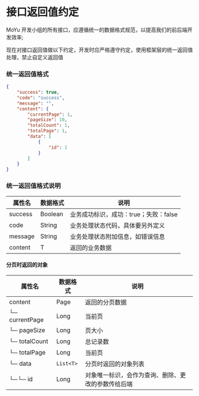 # 接口返回值约定
MoYu 开发小组的所有接口，应遵循统一的数据格式规范，以提高我们的前后端开发效率;

现在对接口返回值做以下约定，开发时应严格遵守约定，使用框架层的统一返回值处理，禁止自定义返回值

### 统一返回值格式

```json
{
    "success": true,
    "code": "success",
    "message": "",
    "content": {
        "currentPage": 1,
        "pageSize": 10,
        "totalCount": 1,
        "totalPage": 1,
        "data": [
            {
                "id": 1
            }
        ]
    }
}

```

### 统一返回值格式说明
| 属性名     | 数据格式    | 说明                      |
|---------|---------|-------------------------|
| success | Boolean | 业务成功标识，成功：true；失败：false |
| code    | String  | 业务处理状态代码，具体要另外定义        |
| message | String  | 业务处理状态附加信息，如错误信息        |
| content | T       | 返回的业务数据                 |

#### 分页时返回的对象
| 属性名            | 数据格式      | 说明                        |
|----------------|-----------|---------------------------|
| content        | Page      | 返回的分页数据                   |
| └─ currentPage | Long      | 当前页                       |
| └─ pageSize    | Long      | 页大小                       |
| └─ totalCount  | Long      | 总记录数                      |
| └─ totalPage   | Long      | 当前页                       |
| └─ data        | `List<T>` | 分页时返回的对象列表                |
| └─└─ id        | Long      | 对象唯一标识，会作为查询、删除、更改的参数传给后端 |
